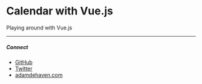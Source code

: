# Calendar with Vue.js

Playing around with Vue.js

---

##### Connect
* [GitHub](https://github.com/adamdehaven)
* [Twitter](https://twitter.com/adamdehaven)
* [adamdehaven.com](https://adamdehaven.com)